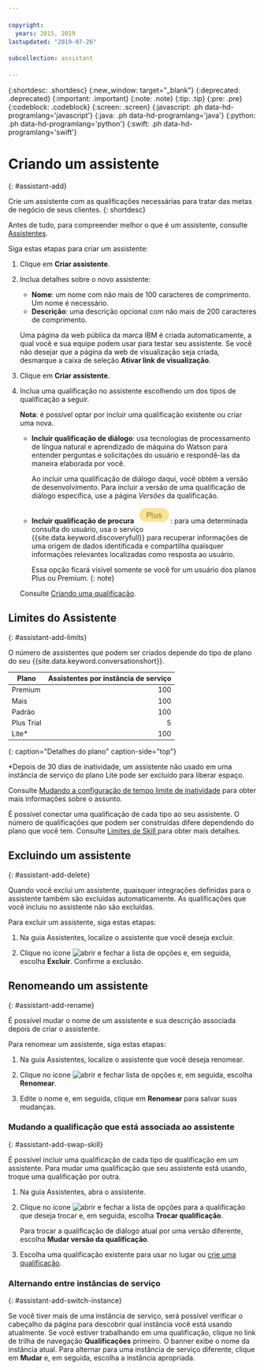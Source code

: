 ```yaml
---

copyright:
  years: 2015, 2019
lastupdated: "2019-07-26"

subcollection: assistant

---
```


{:shortdesc: .shortdesc}
{:new_window: target="_blank"}
{:deprecated: .deprecated}
{:important: .important}
{:note: .note}
{:tip: .tip}
{:pre: .pre}
{:codeblock: .codeblock}
{:screen: .screen}
{:javascript: .ph data-hd-programlang='javascript'}
{:java: .ph data-hd-programlang='java'}
{:python: .ph data-hd-programlang='python'}
{:swift: .ph data-hd-programlang='swift'}

# Criando um assistente
{: #assistant-add}

Crie um assistente com as qualificações necessárias para tratar das metas de negócio de seus clientes.
{: shortdesc}

Antes de tudo, para compreender melhor o que é um assistente, consulte [Assistentes](/docs/services/assistant?topic=assistant-assistants).

Siga estas etapas para criar um assistente:

1.  Clique em **Criar assistente**.

1.  Inclua detalhes sobre o novo assistente:

    - **Nome**: um nome com não mais de 100 caracteres de comprimento. Um nome é necessário.
    - **Descrição**: uma descrição opcional com não mais de 200 caracteres de comprimento.

    Uma página da web pública da marca IBM é criada automaticamente, a qual você e sua equipe podem usar para testar seu assistente. Se você não desejar que a página da web de visualização seja criada, desmarque a caixa de seleção **Ativar link de visualização**.

1.  Clique em **Criar assistente**.

1.  Inclua uma qualificação no assistente escolhendo um dos tipos de qualificação a seguir.

    **Nota**: é possível optar por incluir uma qualificação existente ou criar uma nova.

    - **Incluir qualificação de diálogo**: usa tecnologias de processamento de língua natural e aprendizado de máquina do Watson para entender perguntas e solicitações do usuário e respondê-las da maneira elaborada por você.

      Ao incluir uma qualificação de diálogo daqui, você obtém a versão de desenvolvimento. Para incluir a versão de uma qualificação de diálogo específica, use a página *Versões* da qualificação.

    - **Incluir qualificação de procura** ![Somente nos planos Plus ou Premium](images/plus.png): para uma determinada consulta do usuário, usa o serviço {{site.data.keyword.discoveryfull}} para recuperar informações de uma origem de dados identificada e compartilha quaisquer informações relevantes localizadas como resposta ao usuário.

      Essa opção ficará visível somente se você for um usuário dos planos Plus ou Premium.
      {: note}

    Consulte [Criando uma qualificação](/docs/services/assistant?topic=assistant-skill-add).

## Limites do Assistente
{: #assistant-add-limits}

O número de assistentes que podem ser criados depende do tipo de plano do seu {{site.data.keyword.conversationshort}}.

| Plano | Assistentes por instância de serviço |
|--------------|--------------------------------:|
| Premium      |                             100 |
| Mais         |                             100 |
| Padrão     |                             100 |
| Plus Trial   |                               5 |
| Lite*        |                             100 |
{: caption="Detalhes do plano" caption-side="top"}

*Depois de 30 dias de inatividade, um assistente não usado em uma instância de serviço do plano Lite pode ser excluído para liberar espaço.

Consulte [Mudando a configuração de tempo limite de inatividade](/docs/services/assistant?topic=assistant-assistant-settings) para obter mais informações sobre o assunto.

É possível conectar uma qualificação de cada tipo ao seu assistente. O número de qualificações que podem ser construídas difere dependendo do plano que você tem. Consulte  [ Limites de Skill ](/docs/services/assistant?topic=assistant-skill-add#skill-add-limits)  para obter mais detalhes.

## Excluindo um assistente
{: #assistant-add-delete}

Quando você exclui um assistente, quaisquer integrações definidas para o assistente também são excluídas automaticamente. As qualificações que você incluiu no assistente não são excluídas.

Para excluir um assistente, siga estas etapas:

1.  Na guia Assistentes, localize o assistente que você deseja excluir.

1.  Clique no ícone ![abrir e fechar a lista de opções](images/kabob-beta.png) e, em seguida, escolha **Excluir**. Confirme a exclusão.

## Renomeando um assistente
{: #assistant-add-rename}

É possível mudar o nome de um assistente e sua descrição associada depois de criar o assistente.

Para renomear um assistente, siga estas etapas:

1.  Na guia Assistentes, localize o assistente que você deseja renomear.

1.  Clique no ícone ![abrir e fechar lista de opções](images/kabob-beta.png) e, em seguida, escolha **Renomear**.

1.  Edite o nome e, em seguida, clique em **Renomear** para salvar suas mudanças.

### Mudando a qualificação que está associada ao assistente
{: #assistant-add-swap-skill}

É possível incluir uma qualificação de cada tipo de qualificação em um assistente. Para mudar uma qualificação que seu assistente está usando, troque uma qualificação por outra.

1.  Na guia Assistentes, abra o assistente.

1.  Clique no ícone ![abrir e fechar a lista de opções](images/kabob-beta.png) para a qualificação que deseja trocar e, em seguida, escolha **Trocar qualificação**.

    Para trocar a qualificação de diálogo atual por uma versão diferente, escolha **Mudar versão da qualificação**.

1.  Escolha uma qualificação existente para usar no lugar ou [crie uma qualificação](/docs/services/assistant?topic=assistant-skill-add).

### Alternando entre instâncias de serviço
{: #assistant-add-switch-instance}

Se você tiver mais de uma instância de serviço, será possível verificar o cabeçalho da página para descobrir qual instância você está usando atualmente. Se você estiver trabalhando em uma qualificação, clique no link de trilha de navegação **Qualificações** primeiro. O banner exibe o nome da instância atual. Para alternar para uma instância de serviço diferente, clique em **Mudar** e, em seguida, escolha a instância apropriada.
